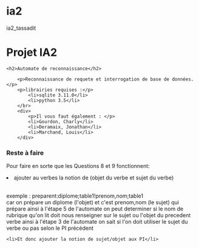 # ia2
ia2_tassadit

<h1>Projet IA2</h1>

    <h2>Automate de reconnaissance</h2>
    
        <p>Reconnaissance de requete et interrogation de base de données.</p>
        <p>librairies requises :</p>
            <li>sqlite 3.11.0</li>
            <li>python 3.5</li>
        </br>    
        <div>
            <p>Il vous faut également : </p>
            <li>Gourdon, Charly</li>
            <li>Deramaix, Jonathan</li>
            <li>Marchand, Louis</li>
        </div>


<h3>Reste à faire</h3>
<p>Pour faire en sorte que les Questions 8 et 9 fonctionnent:</p>
    <li>ajouter au verbes la notion de (objet du verbe et sujet du verbe)</li>
        <p><br/>exemple : preparent:diplome;table1!prenom,nom;table1
            <br/>car on prépare un diplome (l'objet) et c'est prenom,nom (le sujet) qui prépare
     ainsi à l'étape 5 de l'automate on peut determiner si le nom de rubrique qu'on lit doit nous renseigner sur le sujet ou l'objet du precedent verbe
     ainsi à l'étape 3 de l'automate on sait si l'on doit utiliser le sujet du verbe ou pas selon le PI précédent
        </p>

    <li>Et donc ajouter la notion de sujet/objet aux PI</li>
